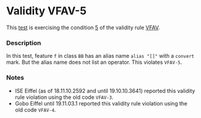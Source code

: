 # Validity VFAV-5

This [test](.) is exercising the condition [5](../Readme.md) of the validity rule [VFAV](../../vfav/Readme.md).

### Description

In this test, feature `f` in class `BB` has an alias name `alias "[]"` with a `convert` mark. But the alias name does not list an operator. This violates `VFAV-5`.

### Notes

* ISE Eiffel (as of 18.11.10.2592 and until 19.10.10.3641) reported this validity rule violation using the old code `VFAV-3`.
* Gobo Eiffel until 19.11.03.1 reported this validity rule violation using the old code `VFAV-4`.
